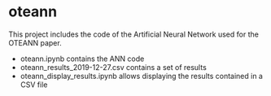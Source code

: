 # oteann
This project includes the code of the Artificial Neural Network used for the OTEANN paper. 
* oteann.ipynb contains the ANN code
* oteann_results_2019-12-27.csv contains a set of results
* oteann_display_results.ipynb allows displaying the results contained in a CSV file
